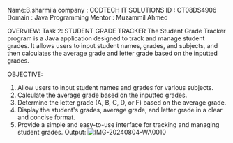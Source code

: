 Name:B.sharmila
company : CODTECH IT SOLUTIONS
ID : CT08DS4906
Domain : Java Programming
Mentor : Muzammil Ahmed

OVERVIEW:
Task 2: STUDENT GRADE TRACKER
The Student Grade Tracker program is a Java application designed to track and manage student grades. 
It allows users to input student names, grades, and subjects, 
and then calculates the average grade and letter grade based on the inputted grades.

OBJECTIVE:
1. Allow users to input student names and grades for various subjects.
2. Calculate the average grade based on the inputted grades.
3. Determine the letter grade (A, B, C, D, or F) based on the average grade.
4. Display the student's grades, average grade, and letter grade in a clear and concise format.
5. Provide a simple and easy-to-use interface for tracking and managing student grades.
Output:
![IMG-20240804-WA0010](https://github.com/user-attachments/assets/b4fce7a0-004c-44d1-8a56-83e266f99526)
